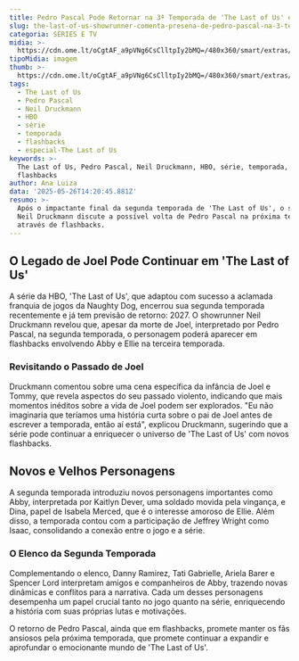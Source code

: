 ```yaml
---
title: Pedro Pascal Pode Retornar na 3ª Temporada de 'The Last of Us' em Flashbacks
slug: the-last-of-us-showrunner-comenta-presena-de-pedro-pascal-na-3-temporada
categoria: SÉRIES E TV
midia: >-
  https://cdn.ome.lt/oCgtAF_a9pVNg6CsClltpIy2bMQ=/480x360/smart/extras/conteudos/omelete_THUMB_-_2025-05-26T104519.613.png
tipoMidia: imagem
thumb: >-
  https://cdn.ome.lt/oCgtAF_a9pVNg6CsClltpIy2bMQ=/480x360/smart/extras/conteudos/omelete_THUMB_-_2025-05-26T104519.613.png
tags:
  - The Last of Us
  - Pedro Pascal
  - Neil Druckmann
  - HBO
  - série
  - temporada
  - flashbacks
  - especial-The Last of Us
keywords: >-
  The Last of Us, Pedro Pascal, Neil Druckmann, HBO, série, temporada,
  flashbacks
author: Ana Luiza
data: '2025-05-26T14:20:45.881Z'
resumo: >-
  Após o impactante final da segunda temporada de 'The Last of Us', o showrunner
  Neil Druckmann discute a possível volta de Pedro Pascal na próxima temporada
  através de flashbacks.
---
```


## O Legado de Joel Pode Continuar em 'The Last of Us'

A série da HBO, 'The Last of Us', que adaptou com sucesso a aclamada franquia de jogos da Naughty Dog, encerrou sua segunda temporada recentemente e já tem previsão de retorno: 2027. O showrunner Neil Druckmann revelou que, apesar da morte de Joel, interpretado por Pedro Pascal, na segunda temporada, o personagem poderá aparecer em flashbacks envolvendo Abby e Ellie na terceira temporada.

### Revisitando o Passado de Joel

Druckmann comentou sobre uma cena específica da infância de Joel e Tommy, que revela aspectos do seu passado violento, indicando que mais momentos inéditos sobre a vida de Joel podem ser explorados. "Eu não imaginaria que teríamos uma história curta sobre o pai de Joel antes de escrever a temporada, então aí está", explicou Druckmann, sugerindo que a série pode continuar a enriquecer o universo de 'The Last of Us' com novos flashbacks.

## Novos e Velhos Personagens

A segunda temporada introduziu novos personagens importantes como Abby, interpretada por Kaitlyn Dever, uma soldado movida pela vingança, e Dina, papel de Isabela Merced, que é o interesse amoroso de Ellie. Além disso, a temporada contou com a participação de Jeffrey Wright como Isaac, consolidando a conexão entre o jogo e a série.

### O Elenco da Segunda Temporada

Complementando o elenco, Danny Ramirez, Tati Gabrielle, Ariela Barer e Spencer Lord interpretam amigos e companheiros de Abby, trazendo novas dinâmicas e conflitos para a narrativa. Cada um desses personagens desempenha um papel crucial tanto no jogo quanto na série, enriquecendo a história com suas próprias lutas e motivações.

O retorno de Pedro Pascal, ainda que em flashbacks, promete manter os fãs ansiosos pela próxima temporada, que promete continuar a expandir e aprofundar o emocionante mundo de 'The Last of Us'.
